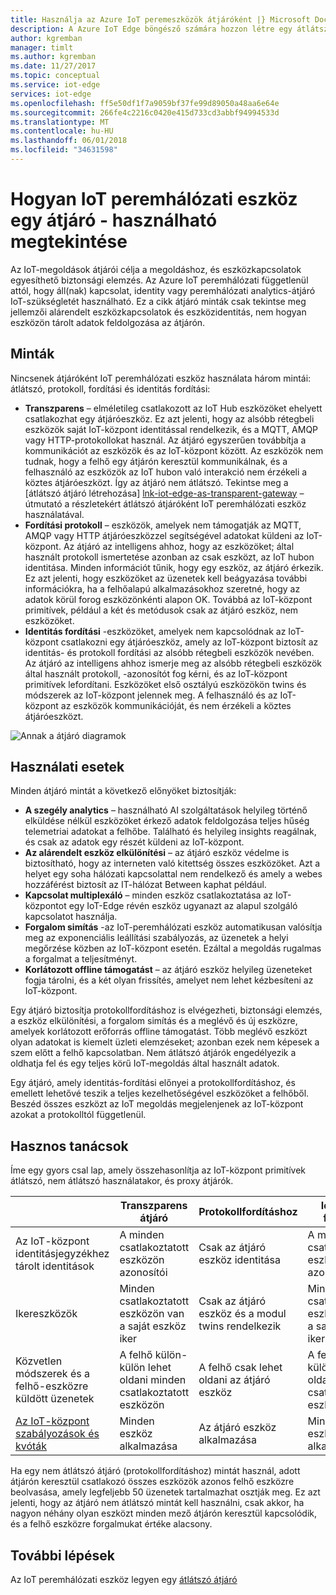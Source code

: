 ```yaml
---
title: Használja az Azure IoT peremeszközök átjáróként |} Microsoft Docs
description: A Azure IoT Edge böngésző számára hozzon létre egy átlátszó nem átlátszó vagy a proxy átjáróeszköz, amely adatokat küld a több alárendelt eszközről a felhőbe, vagy helyileg feldolgozza azt.
author: kgremban
manager: timlt
ms.author: kgremban
ms.date: 11/27/2017
ms.topic: conceptual
ms.service: iot-edge
services: iot-edge
ms.openlocfilehash: ff5e50df1f7a9059bf37fe99d89050a48aa6e64e
ms.sourcegitcommit: 266fe4c2216c0420e415d733cd3abbf94994533d
ms.translationtype: MT
ms.contentlocale: hu-HU
ms.lasthandoff: 06/01/2018
ms.locfileid: "34631598"
---
```

# <a name="how-an-iot-edge-device-can-be-used-as-a-gateway---preview"></a>Hogyan IoT peremhálózati eszköz egy átjáró - használható megtekintése

Az IoT-megoldások átjárói célja a megoldáshoz, és eszközkapcsolatok egyesíthető biztonsági elemzés. Az Azure IoT peremhálózati függetlenül attól, hogy áll(nak) kapcsolat, identity vagy peremhálózati analytics-átjáró IoT-szükségletét használható. Ez a cikk átjáró minták csak tekintse meg jellemzői alárendelt eszközkapcsolatok és eszközidentitás, nem hogyan eszközön tárolt adatok feldolgozása az átjárón.

## <a name="patterns"></a>Minták
Nincsenek átjáróként IoT peremhálózati eszköz használata három mintái: átlátszó, protokoll, fordítási és identitás fordítási:
* **Transzparens** – elméletileg csatlakozott az IoT Hub eszközöket ehelyett csatlakozhat egy átjáróeszköz. Ez azt jelenti, hogy az alsóbb rétegbeli eszközök saját IoT-központ identitással rendelkezik, és a MQTT, AMQP vagy HTTP-protokollokat használ. Az átjáró egyszerűen továbbítja a kommunikációt az eszközök és az IoT-központ között. Az eszközök nem tudnak, hogy a felhő egy átjárón keresztül kommunikálnak, és a felhasználó az eszközök az IoT hubon való interakció nem érzékeli a köztes átjáróeszközt. Így az átjáró nem átlátszó. Tekintse meg a [átlátszó átjáró létrehozása] [ lnk-iot-edge-as-transparent-gateway] – útmutató a részletekért átlátszó átjáróként IoT peremhálózati eszköz használatával.
* **Fordítási protokoll** – eszközök, amelyek nem támogatják az MQTT, AMQP vagy HTTP átjáróeszközzel segítségével adatokat küldeni az IoT-központ. Az átjáró az intelligens ahhoz, hogy az eszközöket; által használt protokoll ismertetése azonban az csak eszközt, az IoT hubon identitása. Minden információt tűnik, hogy egy eszköz, az átjáró érkezik. Ez azt jelenti, hogy eszközöket az üzenetek kell beágyazása további információkra, ha a felhőalapú alkalmazásokhoz szeretné, hogy az adatok körül forog eszközönkénti alapon OK. Továbbá az IoT-központ primitívek, például a két és metódusok csak az átjáró eszköz, nem eszközöket.
* **Identitás fordítási** -eszközöket, amelyek nem kapcsolódnak az IoT-központ csatlakozni egy átjáróeszköz, amely az IoT-központ biztosít az identitás- és protokoll fordítási az alsóbb rétegbeli eszközök nevében. Az átjáró az intelligens ahhoz ismerje meg az alsóbb rétegbeli eszközök által használt protokoll, -azonosítót fog kérni, és az IoT-központ primitívek lefordítani. Eszközöket első osztályú eszközökön twins és módszerek az IoT-központ jelennek meg. A felhasználó és az IoT-központ az eszközök kommunikációját, és nem érzékeli a köztes átjáróeszközt.

![Annak a átjáró diagramok][1]

## <a name="use-cases"></a>Használati esetek
Minden átjáró mintát a következő előnyöket biztosítják:
* **A szegély analytics** – használható AI szolgáltatások helyileg történő elküldése nélkül eszközöket érkező adatok feldolgozása teljes hűség telemetriai adatokat a felhőbe. Található és helyileg insights reagálnak, és csak az adatok egy részét küldeni az IoT-központ. 
* **Az alárendelt eszköz elkülönítési** – az átjáró eszköz védelme is biztosítható, hogy az interneten való kitettség összes eszközöket. Azt a helyet egy soha hálózati kapcsolattal nem rendelkező és amely a webes hozzáférést biztosít az IT-hálózat Between kaphat például. 
* **Kapcsolat multiplexáló** – minden eszköz csatlakoztatása az IoT-központot egy IoT-Edge révén eszköz ugyanazt az alapul szolgáló kapcsolatot használja.
* **Forgalom simítás** -az IoT-peremhálózati eszköz automatikusan valósítja meg az exponenciális leállítási szabályozás, az üzenetek a helyi megőrzése közben az IoT-központ esetén. Ezáltal a megoldás rugalmas a forgalmat a teljesítményt.
* **Korlátozott offline támogatást** – az átjáró eszköz helyileg üzeneteket fogja tárolni, és a két olyan frissítés, amelyet nem lehet kézbesíteni az IoT-központ.

Egy átjáró biztosítja protokollfordításhoz is elvégezheti, biztonsági elemzés, a eszköz elkülönítési, a forgalom simítás és a meglévő és új eszközre, amelyek korlátozott erőforrás offline támogatást. Több meglévő eszközt olyan adatokat is kiemelt üzleti elemzéseket; azonban ezek nem képesek a szem előtt a felhő kapcsolatban. Nem átlátszó átjárók engedélyezik a oldhatja fel és egy teljes körű IoT-megoldás által használt adatok.

Egy átjáró, amely identitás-fordítási előnyei a protokollfordításhoz, és emellett lehetővé teszik a teljes kezelhetőségével eszközöket a felhőből. Beszéd összes eszközt az IoT megoldás megjelenjenek az IoT-központ azokat a protokolltól függetlenül.

## <a name="cheat-sheet"></a>Hasznos tanácsok
Íme egy gyors csal lap, amely összehasonlítja az IoT-központ primitívek átlátszó, nem átlátszó használatakor, és proxy átjárók.

| &nbsp; | Transzparens átjáró | Protokollfordításhoz | Identitás fordítás |
|--------|-------------|--------|--------|
| Az IoT-központ identitásjegyzékhez tárolt identitások | A minden csatlakoztatott eszközön azonosítói | Csak az átjáró eszköz identitása | A minden csatlakoztatott eszközön azonosítói |
| Ikereszközök | Minden csatlakoztatott eszközön van a saját eszköz iker | Csak az átjáró eszköz és a modul twins rendelkezik | Minden csatlakoztatott eszközön van a saját eszköz iker |
| Közvetlen módszerek és a felhő-eszközre küldött üzenetek | A felhő külön-külön lehet oldani minden csatlakoztatott eszközön | A felhő csak lehet oldani az átjáró eszköz | A felhő külön-külön lehet oldani minden csatlakoztatott eszközön |
| [Az IoT-központ szabályozások és kvóták][lnk-iothub-throttles-quotas] | Minden eszköz alkalmazása | Az átjáró eszköz alkalmazása | Minden eszköz alkalmazása |

Ha egy nem átlátszó átjáró (protokollfordításhoz) mintát használ, adott átjárón keresztül csatlakozó összes eszközök azonos felhő eszközre beolvasása, amely legfeljebb 50 üzenetek tartalmazhat osztják meg. Ez azt jelenti, hogy az átjáró nem átlátszó mintát kell használni, csak akkor, ha nagyon néhány olyan eszközt minden mező átjárón keresztül kapcsolódik, és a felhő eszközre forgalmukat értéke alacsony.

## <a name="next-steps"></a>További lépések
Az IoT peremhálózati eszköz legyen egy [átlátszó átjáró][lnk-iot-edge-as-transparent-gateway] 

[lnk-iot-edge-as-transparent-gateway]: ./how-to-create-transparent-gateway.md
[lnk-iothub-throttles-quotas]: ../iot-hub/iot-hub-devguide-quotas-throttling.md

[1]: ./media/iot-edge-as-gateway/edge-as-gateway.png
